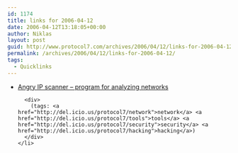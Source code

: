```yaml
---
id: 1174
title: links for 2006-04-12
date: 2006-04-12T13:18:05+00:00
author: Niklas
layout: post
guid: http://www.protocol7.com/archives/2006/04/12/links-for-2006-04-12/
permalink: /archives/2006/04/12/links-for-2006-04-12/
tags:
  - Quicklinks
---
```

<div class='microid-7ab8f7ee4bd878b3a7c215226f6b59e2ae124eba'>
  <ul>
    <li>
      <div>
        <a href="http://www.angryziber.com/ipscan/">Angry IP scanner &#8211; program for analyzing networks</a>
      </div>
      
      <div>
        (tags: <a href="http://del.icio.us/protocol7/network">network</a> <a href="http://del.icio.us/protocol7/tools">tools</a> <a href="http://del.icio.us/protocol7/security">security</a> <a href="http://del.icio.us/protocol7/hacking">hacking</a>)
      </div>
    </li>
  </ul>
</div>